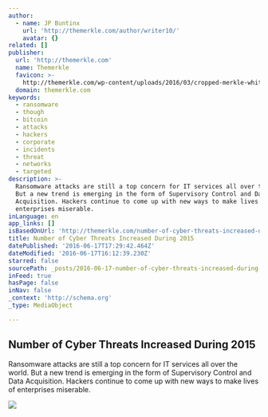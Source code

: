```yaml
---
author:
  - name: JP Buntinx
    url: 'http://themerkle.com/author/writer10/'
    avatar: {}
related: []
publisher:
  url: 'http://themerkle.com'
  name: Themerkle
  favicon: >-
    http://themerkle.com/wp-content/uploads/2016/03/cropped-merkle-white-1-192x192.png
  domain: themerkle.com
keywords:
  - ransomware
  - though
  - bitcoin
  - attacks
  - hackers
  - corporate
  - incidents
  - threat
  - networks
  - targeted
description: >-
  Ransomware attacks are still a top concern for IT services all over the world.
  But a new trend is emerging in the form of Supervisory Control and Data
  Acquisition. Hackers continue to come up with new ways to make lives of
  enterprises miserable.
inLanguage: en
app_links: []
isBasedOnUrl: 'http://themerkle.com/number-of-cyber-threats-increased-during-2015/'
title: Number of Cyber Threats Increased During 2015
datePublished: '2016-06-17T17:29:42.464Z'
dateModified: '2016-06-17T16:12:39.230Z'
starred: false
sourcePath: _posts/2016-06-17-number-of-cyber-threats-increased-during-2015.md
inFeed: true
hasPage: false
inNav: false
_context: 'http://schema.org'
_type: MediaObject

---
```

<article style=""><h1>Number of Cyber Threats Increased During 2015</h1><p>Ransomware attacks are still a top concern for IT services all over the world. But a new trend is emerging in the form of Supervisory Control and Data Acquisition. Hackers continue to come up with new ways to make lives of enterprises miserable.</p><img src="http://themerkle.com/wp-content/uploads/2016/05/slot-300x6005.gif" /></article>
